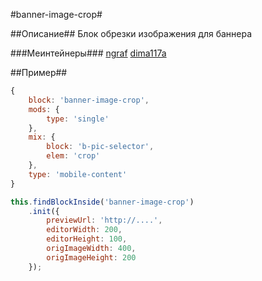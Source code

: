 #banner-image-crop#

##Описание##
Блок обрезки изображения для баннера

###Меинтейнеры###
[ngraf](https://staff.yandex-team.ru/ngraf)
[dima117a](https://staff.yandex-team.ru/dima117a)

##Пример##
```javascript
{
    block: 'banner-image-crop',
    mods: {
        type: 'single'
    },
    mix: {
        block: 'b-pic-selector',
        elem: 'crop'
    },
    type: 'mobile-content'
}
```
```javascript
this.findBlockInside('banner-image-crop')
    .init({
        previewUrl: 'http://....',
        editorWidth: 200,
        editorHeight: 100,
        origImageWidth: 400,
        origImageHeight: 200
    });
```

